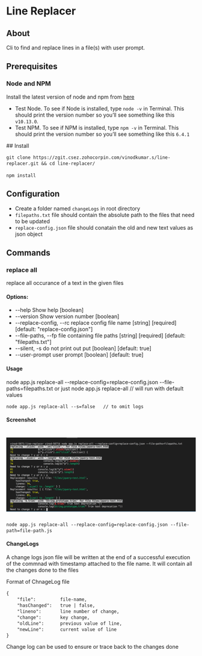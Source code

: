 # Line Replacer

## About

Cli to find and replace lines in a file(s) with user prompt.

## Prerequisites

### Node and NPM

Install the latest version of node and npm from [here](https://nodejs.org/en/download/)

<ul>
<li>Test Node. To see if Node is installed, type <code>node -v</code> in Terminal. This should print the version number so you’ll see something like this <code>v10.13.0</code>.</li>

<li>Test NPM. To see if NPM is installed, type <code>npm -v</code> in Terminal. This should print the version number so you’ll see something like this <code>6.4.1</code></li>
</ul>
## Install

    git clone https://zgit.csez.zohocorpin.com/vinodkumar.s/line-replacer.git && cd line-replacer/

    npm install

## Configuration

<ul>
<li>Create a folder named <code>changeLogs</code> in root directory</li>

<li><code>filepaths.txt</code> file should contain the absolute path to the files that need to be updated</li>

<li><code>replace-config.json</code> file should conatain the old and new text values as json object</li>
</ul>

## Commands

### replace all

replace all occurance of a text in the given files

#### Options:

<ul>
<li>--help                  Show help                                    [boolean]</li>
<li>--version               Show version number                          [boolean]</li>
<li>--replace-config, --rc  replace config file name
                            [string] [required] [default: "replace-config.json"]</li>
<li>--file-paths, --fp      file containing file paths
                                  [string] [required] [default: "filepaths.txt"]</li>
<li>--silent, -s            do not print out put         [boolean] [default: true]</li>
<li>--user-prompt           user prompt                  [boolean] [default: true]</li>
</ul>

#### Usage

node app.js replace-all --replace-config=replace-config.json --file-paths=filepaths.txt
or just
node app.js replace-all // will run with default values

    node app.js replace-all --s=false   // to omit logs

#### Screenshot

# ![Image](/demo/demo.png)

    node app.js replace-all --replace-config=replace-config.json --file-path=file-path.js

#### ChangeLogs

A change logs json file will be written at the end of a successful execution of the commnad with timestamp attached to the file name. It will contain all the changes done to the files

Format of ChnageLog file

    {
        "file":         file-name,
        "hasChanged":   true | false,
        "lineno":       line number of change,
        "change":       key change,
        "oldLine":      previous value of line,
        "newLine":      current value of line
    }

Change log can be used to ensure or trace back to the changes done
